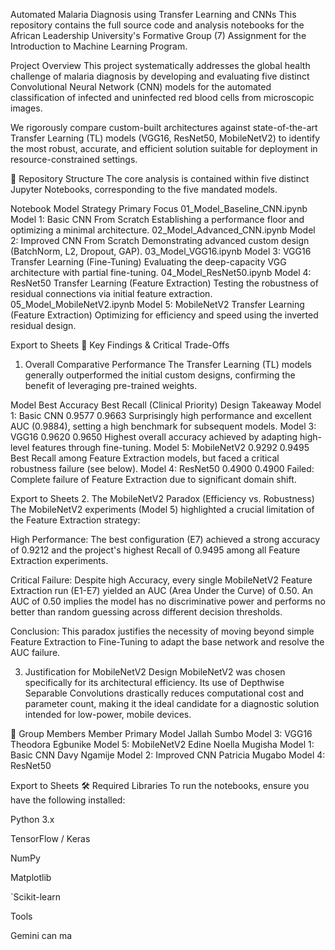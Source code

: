 Automated Malaria Diagnosis using Transfer Learning and CNNs
This repository contains the full source code and analysis notebooks for the African Leadership University's Formative Group (7) Assignment for the Introduction to Machine Learning Program.

Project Overview
This project systematically addresses the global health challenge of malaria diagnosis by developing and evaluating five distinct Convolutional Neural Network (CNN) models for the automated classification of infected and uninfected red blood cells from microscopic images.

We rigorously compare custom-built architectures against state-of-the-art Transfer Learning (TL) models (VGG16, ResNet50, MobileNetV2) to identify the most robust, accurate, and efficient solution suitable for deployment in resource-constrained settings.

💾 Repository Structure
The core analysis is contained within five distinct Jupyter Notebooks, corresponding to the five mandated models.

Notebook	Model	Strategy	Primary Focus
01_Model_Baseline_CNN.ipynb	Model 1: Basic CNN	From Scratch	Establishing a performance floor and optimizing a minimal architecture.
02_Model_Advanced_CNN.ipynb	Model 2: Improved CNN	From Scratch	Demonstrating advanced custom design (BatchNorm, L2, Dropout, GAP).
03_Model_VGG16.ipynb	Model 3: VGG16	Transfer Learning (Fine-Tuning)	Evaluating the deep-capacity VGG architecture with partial fine-tuning.
04_Model_ResNet50.ipynb	Model 4: ResNet50	Transfer Learning (Feature Extraction)	Testing the robustness of residual connections via initial feature extraction.
05_Model_MobileNetV2.ipynb	Model 5: MobileNetV2	Transfer Learning (Feature Extraction)	Optimizing for efficiency and speed using the inverted residual design.

Export to Sheets
🎯 Key Findings & Critical Trade-Offs
1. Overall Comparative Performance
The Transfer Learning (TL) models generally outperformed the initial custom designs, confirming the benefit of leveraging pre-trained weights.

Model	Best Accuracy	Best Recall (Clinical Priority)	Design Takeaway
Model 1: Basic CNN	0.9577	0.9663	Surprisingly high performance and excellent AUC (0.9884), setting a high benchmark for subsequent models.
Model 3: VGG16	0.9620	0.9650	Highest overall accuracy achieved by adapting high-level features through fine-tuning.
Model 5: MobileNetV2	0.9292	0.9495	Best Recall among Feature Extraction models, but faced a critical robustness failure (see below).
Model 4: ResNet50	0.4900	0.4900	Failed: Complete failure of Feature Extraction due to significant domain shift.

Export to Sheets
2. The MobileNetV2 Paradox (Efficiency vs. Robustness)
The MobileNetV2 experiments (Model 5) highlighted a crucial limitation of the Feature Extraction strategy:

High Performance: The best configuration (E7) achieved a strong accuracy of 0.9212 and the project's highest Recall of 0.9495 among all Feature Extraction experiments.

Critical Failure: Despite high Accuracy, every single MobileNetV2 Feature Extraction run (E1-E7) yielded an AUC (Area Under the Curve) of 0.50. An AUC of 0.50 implies the model has no discriminative power and performs no better than random guessing across different decision thresholds.

Conclusion: This paradox justifies the necessity of moving beyond simple Feature Extraction to Fine-Tuning to adapt the base network and resolve the AUC failure.

3. Justification for MobileNetV2 Design
MobileNetV2 was chosen specifically for its architectural efficiency. Its use of Depthwise Separable Convolutions drastically reduces computational cost and parameter count, making it the ideal candidate for a diagnostic solution intended for low-power, mobile devices.

🤝 Group Members
Member	Primary Model
Jallah Sumbo	Model 3: VGG16
Theodora Egbunike	Model 5: MobileNetV2
Edine Noella Mugisha	Model 1: Basic CNN
Davy Ngamije	Model 2: Improved CNN
Patricia Mugabo	Model 4: ResNet50

Export to Sheets
🛠️ Required Libraries
To run the notebooks, ensure you have the following installed:

Python 3.x

TensorFlow / Keras

NumPy

Matplotlib

`Scikit-learn






Tools

Gemini can ma
